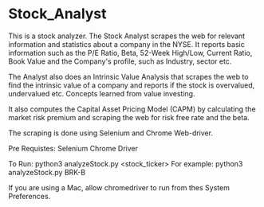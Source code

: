 # Stock_Analyst

This is a stock analyzer.
The Stock Analyst scrapes the web for relevant information and statistics about a company in the NYSE. 
It reports basic information such as the P/E Ratio, Beta, 52-Week High/Low, Current Ratio, Book Value and the Company's profile, such as Industry, sector etc.

The Analyst also does an Intrinsic Value Analysis that scrapes the web to find the intrinsic value of a company and reports if the stock is overvalued, undervalued etc. Concepts learned from value investing.

It also computes the Capital Asset Pricing Model (CAPM) by calculating the market risk premium and scraping the web for risk free rate and the beta. 

The scraping is done using Selenium and Chrome Web-driver. 

Pre Requistes:
  Selenium
  Chrome Driver

To Run:
  python3 analyzeStock.py <stock_ticker>
  For example:
    python3 analyzeStock.py BRK-B

If you are using a Mac, allow chromedriver to run from thes System Preferences. 
